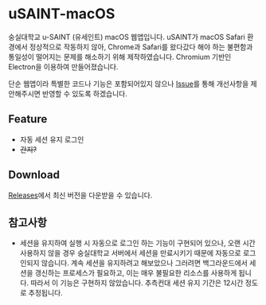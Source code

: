 # uSAINT-macOS

숭실대학교 u-SAINT (유세인트) macOS 웹앱입니다.
uSAINT가 macOS Safari 환경에서 정상적으로 작동하지 않아, Chrome과 Safari를 왔다갔다 해야 하는 불편함과 통일성이 떨어지는 문제를 해소하기 위해 제작하였습니다. Chromium 기반인 Electron을 이용하여 만들어졌습니다.

단순 웹앱이라 특별한 코드나 기능은 포함되어있지 않으나 [Issue](https://github.com/asheswook/uSAINT-macOS/issues)를 통해 개선사항을 제안해주시면 반영할 수 있도록 하겠습니다.

## Feature

-   자동 세션 유지 로그인
-   ~~간지?~~

## Download

[Releases](https://github.com/asheswook/uSAINT-macOS/releases)에서 최신 버전을 다운받을 수 있습니다.

## 참고사항

-   세션을 유지하여 실행 시 자동으로 로그인 하는 기능이 구현되어 있으나, 오랜 시간 사용하지 않을 경우 숭실대학교 서버에서 세션을 만료시키기 때문에 자동으로 로그인되지 않습니다. 계속 세션을 유지하려고 해보았으나 그러려면 백그라운드에서 세션을 갱신하는 프로세스가 필요하고, 이는 매우 불필요한 리소스를 사용하게 됩니다. 따라서 이 기능은 구현하지 않았습니다. 추측컨대 세션 유지 기간은 12시간 정도로 추정됩니다.
